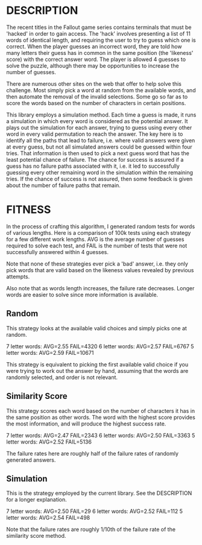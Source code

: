 DESCRIPTION
==============

The recent titles in the Fallout game series contains terminals that
must be 'hacked' in order to gain access.  The 'hack' involves
presenting a list of 11 words of identical length, and requiring the
user to try to guess which one is correct.  When the player guesses an
incorrect word, they are told how many letters their guess has in
common in the same position (the 'likeness' score) with the correct
answer word.  The player is allowed 4 guesses to solve the puzzle,
although there may be opportunities to increase the number of guesses.

There are numerous other sites on the web that offer to help solve
this challenge.  Most simply pick a word at random from the available
words, and then automate the removal of the invalid selections.  Some
go so far as to score the words based on the number of characters in
certain positions.

This library employs a simulation method.  Each time a guess is made,
it runs a simulation in which every word is considered as the
potential answer.  It plays out the simulation for each answer, trying
to guess using every other word in every valid permutation to reach
the answer.  The key here is to identify all the paths that lead to
failure, i.e. where valid answers were given at every guess, but not
all simulated answers could be guessed within four tries.  That
information is then used to pick a next guess word that has the least
potential chance of failure.  The chance for success is assured if a
guess has no failure paths associated with it, i.e. it led to
successfully guessing every other remaining word in the simulation
within the remaining tries.  If the chance of success is not assured,
then some feedback is given about the number of failure paths that
remain.

FITNESS
==============

In the process of crafting this algorithm, I generated random tests
for words of various lengths.  Here is a comparison of 100k tests
using each strategy for a few different work lengths.  AVG is the
average number of guesses required to solve each test, and FAIL is the
number of tests that were not successfully answered within 4 guesses.

Note that none of these strategies ever pick a 'bad' answer,
i.e. they only pick words that are valid based on the likeness values
revealed by previous attempts.

Also note that as words length increases, the failure rate decreases.
Longer words are easier to solve since more information is available.

Random
--------------

This strategy looks at the available valid choices and simply picks
one at random.

 7 letter words: AVG=2.55  FAIL=4320
 6 letter words: AVG=2.57  FAIL=6767
 5 letter words: AVG=2.59  FAIL=10671

This strategy is equivalent to picking the first available valid
choice if you were trying to work out the answer by hand, assuming
that the words are randomly selected, and order is not relevant.


Similarity Score
--------------

This strategy scores each word based on the number of characters it
has in the same position as other words.  The word with the highest
score provides the most information, and will produce the highest
success rate.

 7 letter words: AVG=2.47  FAIL=2343
 6 letter words: AVG=2.50  FAIL=3363
 5 letter words: AVG=2.52  FAIL=5136

The failure rates here are roughly half of the failure rates of
randomly generated answers.

Simulation
--------------

This is the strategy employed by the current library.  See the
DESCRIPTION for a longer explanation.

 7 letter words: AVG=2.50  FAIL=29
 6 letter words: AVG=2.52  FAIL=112
 5 letter words: AVG=2.54  FAIL=498

Note that the failure rates are roughly 1/10th of the failure rate of
the similarity score method.
